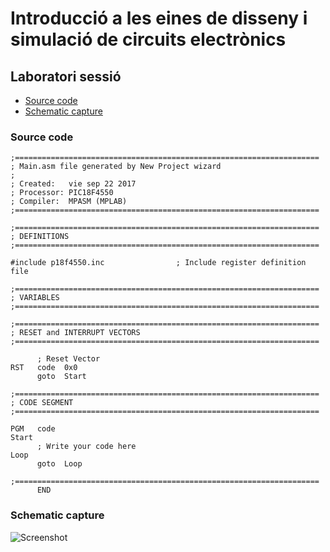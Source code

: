 # Introducció a les eines de disseny i simulació de circuits electrònics

## Laboratori sessió

- [Source code](#source-code)
- [Schematic capture](#schematic-capture)

### Source code

```
;====================================================================
; Main.asm file generated by New Project wizard
;
; Created:   vie sep 22 2017
; Processor: PIC18F4550
; Compiler:  MPASM (MPLAB)
;====================================================================

;====================================================================
; DEFINITIONS
;====================================================================

#include p18f4550.inc                ; Include register definition file

;====================================================================
; VARIABLES
;====================================================================

;====================================================================
; RESET and INTERRUPT VECTORS
;====================================================================

      ; Reset Vector
RST   code  0x0 
      goto  Start

;====================================================================
; CODE SEGMENT
;====================================================================

PGM   code
Start
      ; Write your code here
Loop  
      goto  Loop

;====================================================================
      END
```


### Schematic capture

![Screenshot](https://github.com/srmeeseeks/CI-FIB/blob/master/L1/L1.jpg)
